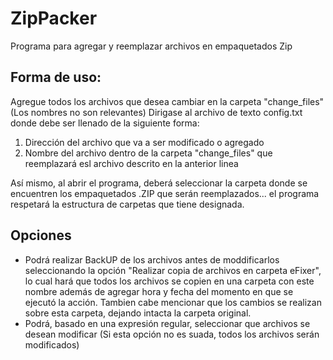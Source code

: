# ZipPacker
Programa para agregar y reemplazar archivos en empaquetados Zip

## Forma de uso:

Agregue todos los archivos que desea cambiar en la carpeta "change_files" (Los nombres no son relevantes)
Dirigase al archivo de texto config.txt donde debe ser llenado de la siguiente forma:

1. Dirección del archivo que va a ser modificado o agregado
2. Nombre del archivo dentro de la carpeta "change_files" que reemplazará esl archivo descrito en la anterior linea

Así mismo, al abrir el programa, deberá seleccionar la carpeta donde se encuentren los empaquetados .ZIP que serán reemplazados... el programa respetará la estructura de carpetas que tiene designada.

## Opciones
* Podrá realizar BackUP de los archivos antes de moddificarlos seleccionando la opción "Realizar copia de archivos en carpeta eFixer", lo cual hará que todos los archivos se copien en una carpeta con este nombre además de agregar hora y fecha del momento en que se ejecutó la acción. Tambien cabe mencionar que los cambios se realizan sobre esta carpeta, dejando intacta la carpeta original.
* Podrá, basado en una expresión regular, seleccionar que archivos se desean modificar (Si esta opción no es suada, todos los archivos serán modificados)
